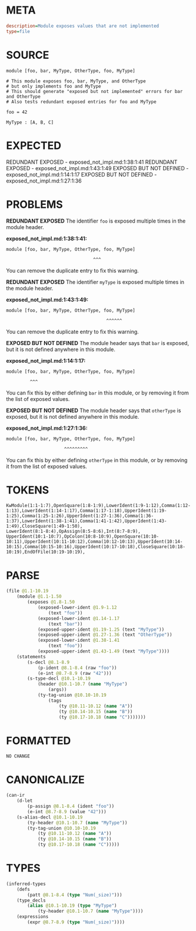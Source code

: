 # META
~~~ini
description=Module exposes values that are not implemented
type=file
~~~
# SOURCE
~~~roc
module [foo, bar, MyType, OtherType, foo, MyType]

# This module exposes foo, bar, MyType, and OtherType
# but only implements foo and MyType
# This should generate "exposed but not implemented" errors for bar and OtherType
# Also tests redundant exposed entries for foo and MyType

foo = 42

MyType : [A, B, C]
~~~
# EXPECTED
REDUNDANT EXPOSED - exposed_not_impl.md:1:38:1:41
REDUNDANT EXPOSED - exposed_not_impl.md:1:43:1:49
EXPOSED BUT NOT DEFINED - exposed_not_impl.md:1:14:1:17
EXPOSED BUT NOT DEFINED - exposed_not_impl.md:1:27:1:36
# PROBLEMS
**REDUNDANT EXPOSED**
The identifier `foo` is exposed multiple times in the module header.

**exposed_not_impl.md:1:38:1:41:**
```roc
module [foo, bar, MyType, OtherType, foo, MyType]
```
                                     ^^^
You can remove the duplicate entry to fix this warning.

**REDUNDANT EXPOSED**
The identifier `myType` is exposed multiple times in the module header.

**exposed_not_impl.md:1:43:1:49:**
```roc
module [foo, bar, MyType, OtherType, foo, MyType]
```
                                          ^^^^^^
You can remove the duplicate entry to fix this warning.

**EXPOSED BUT NOT DEFINED**
The module header says that `bar` is exposed, but it is not defined anywhere in this module.

**exposed_not_impl.md:1:14:1:17:**
```roc
module [foo, bar, MyType, OtherType, foo, MyType]
```
             ^^^
You can fix this by either defining `bar` in this module, or by removing it from the list of exposed values.

**EXPOSED BUT NOT DEFINED**
The module header says that `otherType` is exposed, but it is not defined anywhere in this module.

**exposed_not_impl.md:1:27:1:36:**
```roc
module [foo, bar, MyType, OtherType, foo, MyType]
```
                          ^^^^^^^^^
You can fix this by either defining `otherType` in this module, or by removing it from the list of exposed values.

# TOKENS
~~~zig
KwModule(1:1-1:7),OpenSquare(1:8-1:9),LowerIdent(1:9-1:12),Comma(1:12-1:13),LowerIdent(1:14-1:17),Comma(1:17-1:18),UpperIdent(1:19-1:25),Comma(1:25-1:26),UpperIdent(1:27-1:36),Comma(1:36-1:37),LowerIdent(1:38-1:41),Comma(1:41-1:42),UpperIdent(1:43-1:49),CloseSquare(1:49-1:50),
LowerIdent(8:1-8:4),OpAssign(8:5-8:6),Int(8:7-8:9),
UpperIdent(10:1-10:7),OpColon(10:8-10:9),OpenSquare(10:10-10:11),UpperIdent(10:11-10:12),Comma(10:12-10:13),UpperIdent(10:14-10:15),Comma(10:15-10:16),UpperIdent(10:17-10:18),CloseSquare(10:18-10:19),EndOfFile(10:19-10:19),
~~~
# PARSE
~~~clojure
(file @1.1-10.19
	(module @1.1-1.50
		(exposes @1.8-1.50
			(exposed-lower-ident @1.9-1.12
				(text "foo"))
			(exposed-lower-ident @1.14-1.17
				(text "bar"))
			(exposed-upper-ident @1.19-1.25 (text "MyType"))
			(exposed-upper-ident @1.27-1.36 (text "OtherType"))
			(exposed-lower-ident @1.38-1.41
				(text "foo"))
			(exposed-upper-ident @1.43-1.49 (text "MyType"))))
	(statements
		(s-decl @8.1-8.9
			(p-ident @8.1-8.4 (raw "foo"))
			(e-int @8.7-8.9 (raw "42")))
		(s-type-decl @10.1-10.19
			(header @10.1-10.7 (name "MyType")
				(args))
			(ty-tag-union @10.10-10.19
				(tags
					(ty @10.11-10.12 (name "A"))
					(ty @10.14-10.15 (name "B"))
					(ty @10.17-10.18 (name "C")))))))
~~~
# FORMATTED
~~~roc
NO CHANGE
~~~
# CANONICALIZE
~~~clojure
(can-ir
	(d-let
		(p-assign @8.1-8.4 (ident "foo"))
		(e-int @8.7-8.9 (value "42")))
	(s-alias-decl @10.1-10.19
		(ty-header @10.1-10.7 (name "MyType"))
		(ty-tag-union @10.10-10.19
			(ty @10.11-10.12 (name "A"))
			(ty @10.14-10.15 (name "B"))
			(ty @10.17-10.18 (name "C")))))
~~~
# TYPES
~~~clojure
(inferred-types
	(defs
		(patt @8.1-8.4 (type "Num(_size)")))
	(type_decls
		(alias @10.1-10.19 (type "MyType")
			(ty-header @10.1-10.7 (name "MyType"))))
	(expressions
		(expr @8.7-8.9 (type "Num(_size)"))))
~~~
